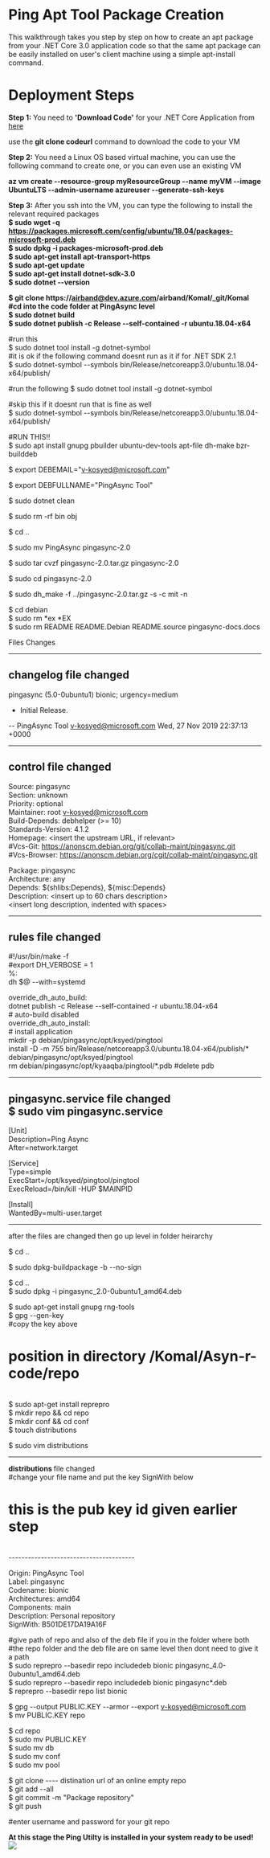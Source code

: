 # Ping Apt Tool Package  Creation
This walkthrough takes you step by step on how to create an apt package from your .NET Core 3.0 application code so that the same apt package can be easily installed on user's client machine using a simple apt-install command.

# Deployment Steps
<b>Step 1:</b> You need to <b>'Download Code'</b> for your .NET Core Application from <a href="https://dev.azure.com/airband/_git/Komal">here</a> </br>

use the <b>git clone codeurl</b> command to download the code to your VM </br>

<b>Step 2:</b> You need a Linux OS based virtual machine, you can use the following command to create one, or you can even use an existing VM </br>

<b> az vm create --resource-group myResourceGroup --name myVM --image UbuntuLTS --admin-username azureuser --generate-ssh-keys </b>

<b>Step 3:</b> After you ssh into the VM, you can type the following to install the relevant required packages</br>
<b>
$ sudo wget -q https://packages.microsoft.com/config/ubuntu/18.04/packages-microsoft-prod.deb</br>
$ sudo dpkg -i packages-microsoft-prod.deb</br>
$ sudo apt-get install apt-transport-https</br>
$ sudo apt-get update</br>
$ sudo apt-get install dotnet-sdk-3.0</br>
$ sudo dotnet --version</br>


$ git clone https://airband@dev.azure.com/airband/Komal/_git/Komal</br>
#cd into the code folder at PingAsync level</br>
$ sudo dotnet build </br>
$ sudo dotnet publish -c Release --self-contained -r ubuntu.18.04-x64</br>
</b>

#run this 
</br>
$ sudo dotnet tool install -g dotnet-symbol</br>
#it is ok if the following command doesnt run as it if for .NET SDK 2.1
</br>
$ sudo dotnet-symbol --symbols bin/Release/netcoreapp3.0/ubuntu.18.04-x64/publish/</br>


#run the following
$ sudo dotnet tool install -g dotnet-symbol</br>

#skip this if it doesnt run that is fine as well
</br>
$ sudo dotnet-symbol --symbols bin/Release/netcoreapp3.0/ubuntu.18.04-x64/publish/</br>

#RUN THIS!! 
</br>
$ sudo apt install gnupg pbuilder ubuntu-dev-tools apt-file dh-make bzr-builddeb</br>

$ export DEBEMAIL="v-kosyed@microsoft.com"</br>

$ export DEBFULLNAME="PingAsync Tool"</br>

$ sudo dotnet clean</br>

$ sudo rm -rf bin obj</br>

$ cd ..</br>

$ sudo mv PingAsync pingasync-2.0</br>

$ sudo tar cvzf pingasync-2.0.tar.gz pingasync-2.0</br>

$ sudo cd pingasync-2.0</br>

$ sudo dh_make -f ../pingasync-2.0.tar.gz -s -c mit -n</br>

$ cd debian </br>
$ sudo rm *ex *EX </br>
$ sudo rm README README.Debian README.source pingasync-docs.docs </br>

Files Changes

--------------------------------------
<b>changelog</b> file changed </br>
--------------------------------------

pingasync (5.0-0ubuntu1) bionic; urgency=medium

  * Initial Release.

 -- PingAsync Tool <v-kosyed@microsoft.com>  Wed, 27 Nov 2019 22:37:13 +0000

--------------------------------------
<b>control</b> file changed </br>
--------------------------------------

Source: pingasync </br>
Section: unknown </br>
Priority: optional</br>
Maintainer: root <v-kosyed@microsoft.com></br>
Build-Depends: debhelper (>= 10)</br>
Standards-Version: 4.1.2</br>
Homepage: <insert the upstream URL, if relevant></br>
#Vcs-Git: https://anonscm.debian.org/git/collab-maint/pingasync.git
</br>
#Vcs-Browser: https://anonscm.debian.org/cgit/collab-maint/pingasync.git
</br>

Package: pingasync</br>
Architecture: any</br>
Depends: ${shlibs:Depends}, ${misc:Depends}</br>
Description: <insert up to 60 chars description></br>
 <insert long description, indented with spaces></br>


--------------------------------------
<b>rules</b> file changed </br>
---------------------------------------

#!/usr/bin/make -f
</br>
#export DH_VERBOSE = 1
</br>
%: </br>
	dh $@ --with=systemd </br>


override_dh_auto_build: </br>
	dotnet publish -c Release --self-contained -r ubuntu.18.04-x64 </br>
	# auto-build disabled </br>
override_dh_auto_install: </br>
	# install application 
	</br>
	mkdir -p debian/pingasync/opt/ksyed/pingtool </br>
	install -D -m 755 bin/Release/netcoreapp3.0/ubuntu.18.04-x64/publish/* debian/pingasync/opt/ksyed/pingtool </br>
	rm debian/pingasync/opt/kyaaqba/pingtool/*.pdb #delete pdb </br>

--------------------------------------
<b> pingasync.service </b> file changed </br>
$ sudo vim pingasync.service </br>
--------------------------------------



[Unit] </br>
Description=Ping Async </br>
After=network.target </br>

[Service] </br>
Type=simple </br>
ExecStart=/opt/ksyed/pingtool/pingtool </br>
ExecReload=/bin/kill -HUP $MAINPID </br>

[Install] </br>
WantedBy=multi-user.target </br>

----------------------------------------------
after the files are changed then go up level in folder heirarchy

$ cd ..</br>

$ sudo dpkg-buildpackage -b --no-sign</br>


$ cd ..</br>
$ sudo dpkg -i pingasync_2.0-0ubuntu1_amd64.deb</br>

$ sudo apt-get install gnupg rng-tools </br>
$ gpg --gen-key </br>
#copy the key above
</br>

# position in directory /Komal/Asyn-r-code/repo
</br>
$ sudo apt-get install reprepro </br>
$ mkdir repo && cd repo </br>
$ mkdir conf && cd conf </br>
$ touch distributions </br>

$ sudo vim distributions</br>

--------------------------------------
<b>distributions </b> file changed </br>
#change your file name and put the key SignWith below 
</br>
# this is the pub key id given earlier step 
</br>
---------------------------------------

Origin: PingAsync Tool </br>
Label: pingasync </br>
Codename: bionic </br>
Architectures: amd64 </br>
Components: main </br>
Description: Personal repository </br>
SignWith: B501DE17DA19A16F  </br>



 #give path of repo and also of the deb file if you in the folder where both
 </br>
 #the repo folder and the deb file are on same level then dont need to give it a path
 </br>
$ sudo reprepro --basedir repo includedeb bionic pingasync_4.0-0ubuntu1_amd64.deb </br>
$ sudo reprepro --basedir repo includedeb bionic pingasync*.deb </br>
$ reprepro --basedir repo list bionic </br>

$ gpg --output PUBLIC.KEY --armor --export v-kosyed@microsoft.com </br>
$ mv PUBLIC.KEY repo </br>

$ cd repo </br>
$ sudo mv PUBLIC.KEY </br>
$ sudo mv db </br>
$ sudo mv conf </br>
$ sudo mv pool </br>


$ git clone ---- distination url of an online empty repo </br>
$ git add --all </br>
$ git commit -m "Package repository" </br>
$ git push </br>
 
#enter username and password for your git repo
</br>



<b> At this stage the Ping Utilty is installed in your system ready to be used! </b></br>
<img src="https://komalsandboxdiag.blob.core.windows.net/pingarmtemplatereadmefiles/26.png" >





